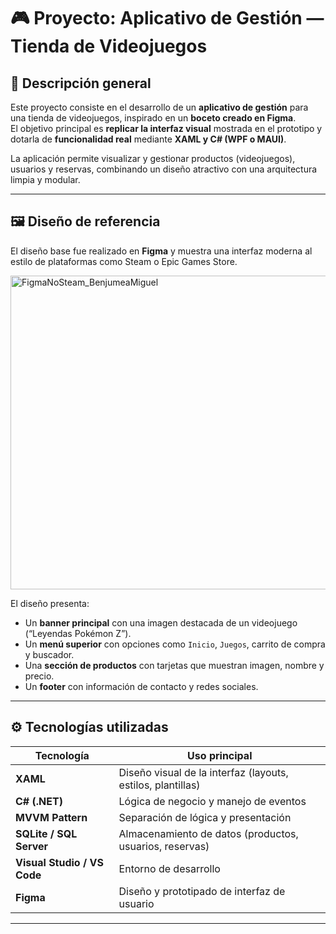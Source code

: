 # 🎮 Proyecto: Aplicativo de Gestión — Tienda de Videojuegos

## 🧩 Descripción general
Este proyecto consiste en el desarrollo de un **aplicativo de gestión** para una tienda de videojuegos, inspirado en un **boceto creado en Figma**.  
El objetivo principal es **replicar la interfaz visual** mostrada en el prototipo y dotarla de **funcionalidad real** mediante **XAML y C# (WPF o MAUI)**.

La aplicación permite visualizar y gestionar productos (videojuegos), usuarios y reservas, combinando un diseño atractivo con una arquitectura limpia y modular.

---

## 🖼️ Diseño de referencia
El diseño base fue realizado en **Figma** y muestra una interfaz moderna al estilo de plataformas como Steam o Epic Games Store.

<img width="659" height="502" alt="FigmaNoSteam_BenjumeaMiguel" src="https://github.com/user-attachments/assets/7502d8db-30c9-485e-8577-440298cf5658" />

El diseño presenta:
- Un **banner principal** con una imagen destacada de un videojuego (“Leyendas Pokémon Z”).
- Un **menú superior** con opciones como `Inicio`, `Juegos`, carrito de compra y buscador.
- Una **sección de productos** con tarjetas que muestran imagen, nombre y precio.
- Un **footer** con información de contacto y redes sociales.

---

## ⚙️ Tecnologías utilizadas

| Tecnología | Uso principal |
|-------------|----------------|
| **XAML** | Diseño visual de la interfaz (layouts, estilos, plantillas) |
| **C# (.NET)** | Lógica de negocio y manejo de eventos |
| **MVVM Pattern** | Separación de lógica y presentación |
| **SQLite / SQL Server** | Almacenamiento de datos (productos, usuarios, reservas) |
| **Visual Studio / VS Code** | Entorno de desarrollo |
| **Figma** | Diseño y prototipado de interfaz de usuario |

---
